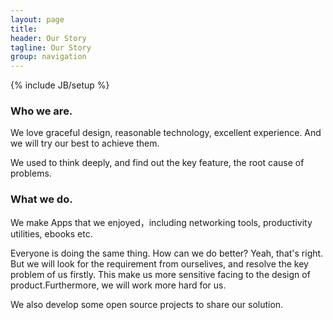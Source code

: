 ```yaml
---
layout: page
title:  
header: Our Story
tagline: Our Story
group: navigation
---
```

{% include JB/setup %}
### Who we are.

We love graceful design, reasonable technology, excellent experience. And 	we will try our best to achieve them.

We used to think deeply, and find out the key feature, the root cause of problems.


### What we do.

We make Apps that we enjoyed，including networking tools, productivity utilities, ebooks etc.

Everyone is doing the same thing. 
How can we do better?
Yeah, that's right. But we will look for the requirement from ourselives, and resolve the key problem of us firstly. This make us more sensitive facing to the design of product.Furthermore, we will work more hard for us. 

We also develop some open source projects to share our solution.

